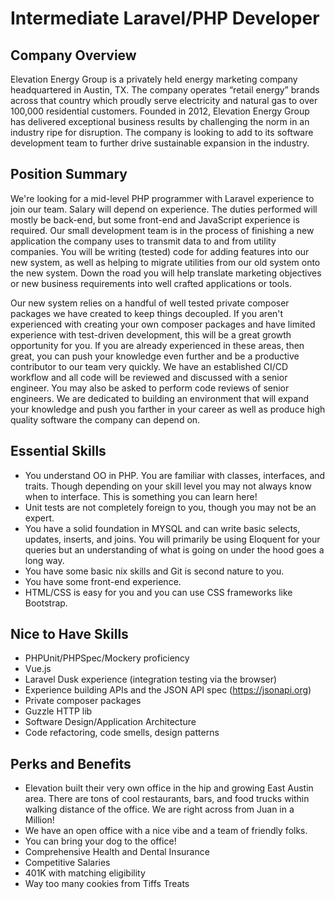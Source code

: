 # Intermediate Laravel/PHP Developer

## Company Overview
Elevation Energy Group is a privately held energy marketing company headquartered in Austin, TX. The company operates “retail energy” brands across that country which proudly serve electricity and natural gas to over 100,000 residential customers. Founded in 2012, Elevation Energy Group has delivered exceptional business results by challenging the norm in an industry ripe for disruption. The company is looking to add to its software development team to further drive sustainable expansion in the industry.

## Position Summary
We're looking for a mid-level PHP programmer with Laravel experience to join our team. Salary will depend on experience. The duties performed will mostly be back-end, but some front-end and JavaScript experience is required. Our small development team is in the process of finishing a new application the company uses to transmit data to and from utility companies. You will be writing (tested) code for adding features into our new system, as well as helping to migrate utilities from our old system onto the new system. Down the road you will help translate marketing objectives or new business requirements into well crafted applications or tools.

Our new system relies on a handful of well tested private composer packages we have created to keep things decoupled. If you aren't experienced with creating your own composer packages and have limited experience with test-driven development, this will be a great growth opportunity for you. If you are already experienced in these areas, then great, you can push your knowledge even further and be a productive contributor to our team very quickly. We have an established CI/CD workflow and all code will be reviewed and discussed with a senior engineer. You may also be asked to perform code reviews of senior engineers. We are dedicated to building an environment that will expand your knowledge and push you farther in your career as well as produce high quality software the company can depend on.

## Essential Skills
* You understand OO in PHP. You are familiar with classes, interfaces, and traits. Though depending on your skill level you may not always know when to interface. This is something you can learn here!
* Unit tests are not completely foreign to you, though you may not be an expert.
* You have a solid foundation in MYSQL and can write basic selects, updates, inserts, and joins. You will primarily be using Eloquent for your queries but an understanding of what is going on under the hood goes a long way.
* You have some basic nix skills and Git is second nature to you.
* You have some front-end experience.
* HTML/CSS is easy for you and you can use CSS frameworks like Bootstrap.

## Nice to Have Skills
* PHPUnit/PHPSpec/Mockery proficiency
* Vue.js
* Laravel Dusk experience (integration testing via the browser)
* Experience building APIs and the JSON API spec (https://jsonapi.org)
* Private composer packages
* Guzzle HTTP lib
* Software Design/Application Architecture
* Code refactoring, code smells, design patterns

## Perks and Benefits
* Elevation built their very own office in the hip and growing East Austin area. There are tons of cool restaurants, bars, and food trucks within walking distance of the office. We are right across from Juan in a Million!
* We have an open office with a nice vibe and a team of friendly folks.
* You can bring your dog to the office!
* Comprehensive Health and Dental Insurance
* Competitive Salaries
* 401K with matching eligibility
* Way too many cookies from Tiffs Treats